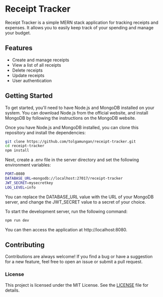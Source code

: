 # Receipt Tracker
Receipt Tracker is a simple MERN stack application for tracking receipts and expenses. It allows you to easily keep track of your spending and manage your budget.

## Features

* Create and manage receipts
* View a list of all receipts
* Delete receipts
* Update receipts
* User authentication


## Getting Started

To get started, you'll need to have Node.js and MongoDB installed on your system. You can download Node.js from the official website, and install MongoDB by following the instructions on the MongoDB website.

Once you have Node.js and MongoDB installed, you can clone this repository and install the dependencies:

```bash
git clone https://github.com/tolgamungan/receipt-tracker.git
cd receipt-tracker
npm install

```
Next, create a .env file in the server directory and set the following environment variables:

```bash
PORT=8080
DATABASE_URL=mongodb://localhost:27017/receipt-tracker
JWT_SECRET=mysecretkey
LOG_LEVEL=info

```
You can replace the DATABASE_URL value with the URL of your MongoDB server, and change the JWT_SECRET value to a secret of your choice.

To start the development server, run the following command:

```bash
npm run dev
```

You can then access the application at http://localhost:8080.


## Contributing

Contributions are always welcome! If you find a bug or have a suggestion for a new feature, feel free to open an issue or submit a pull request.

### License

This project is licensed under the MIT License. See the [LICENSE](LICENSE) file for details.